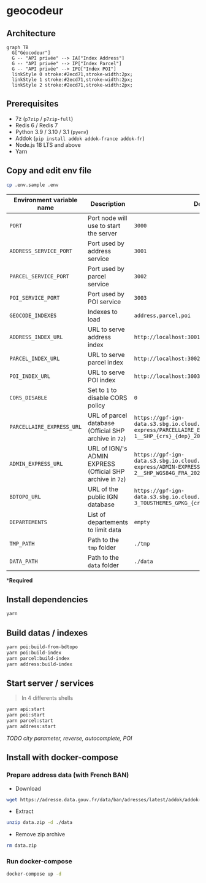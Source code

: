 # geocodeur

## Architecture

```mermaid
graph TB
  G["Géocodeur"]
  G -- "API privée" --> IA["Index Address"]
  G -- "API privée" --> IP["Index Parcel"]
  G -- "API privée" --> IPO["Index POI"]
  linkStyle 0 stroke:#2ecd71,stroke-width:2px;
  linkStyle 1 stroke:#2ecd71,stroke-width:2px;
  linkStyle 2 stroke:#2ecd71,stroke-width:2px;
```

## Prerequisites

- 7z (`p7zip` / `p7zip-full`)
- Redis 6 / Redis 7
- Python 3.9 / 3.10 / 3.1 (`pyenv`)
- Addok (`pip install addok addok-france addok-fr`)
- Node.js 18 LTS and above
- Yarn

## Copy and edit env file

```bash
cp .env.sample .env
```

| Environment variable name | Description | Default |
| --- | --- | --- |
| `PORT` | Port node will use to start the server | `3000` |
| `ADDRESS_SERVICE_PORT` | Port used by address service | `3001` |
| `PARCEL_SERVICE_PORT` | Port used by parcel service | `3002` |
| `POI_SERVICE_PORT` | Port used by POI service | `3003` |
| `GEOCODE_INDEXES` | Indexes to load | `address,parcel,poi` |
| `ADDRESS_INDEX_URL` | URL to serve address index | `http://localhost:3001` |
| `PARCEL_INDEX_URL` | URL to serve parcel index | `http://localhost:3002` |
| `POI_INDEX_URL` | URL to serve POI index | `http://localhost:3003` |
| `CORS_DISABLE` | Set to `1` to disable CORS policy | `0` |
| `PARCELLAIRE_EXPRESS_URL` | URL of parcel database (Official SHP archive in `7z`) | `https://gpf-ign-data.s3.sbg.io.cloud.ovh.net/parcellaire-express/PARCELLAIRE_EXPRESS_1-1__SHP_{crs}_{dep}_2023-01-01.7z`|
| `ADMIN_EXPRESS_URL` | URL of IGN/'s ADMIN EXPRESS (Official SHP archive in `7z`) | `https://gpf-ign-data.s3.sbg.io.cloud.ovh.net/admin-express/ADMIN-EXPRESS-COG_3-2__SHP_WGS84G_FRA_2023-05-03.7z` |
| `BDTOPO_URL` | URL of the public IGN database | `https://gpf-ign-data.s3.sbg.io.cloud.ovh.net/bdtopo/BDTOPO_3-3_TOUSTHEMES_GPKG_{crs}_{dep}_2023-03-15.7z`|
| `DEPARTEMENTS` | List of departements to limit data | `empty` |
| `TMP_PATH` | Path to the `tmp` folder | `./tmp` |
| `DATA_PATH` | Path to the `data` folder | `./data` |

***Required**

## Install dependencies

```bash
yarn
```

## Build datas / indexes

```bash
yarn poi:build-from-bdtopo
yarn poi:build-index
yarn parcel:build-index
yarn address:build-index
```

## Start server / services
> In 4 differents shells

```bash
yarn api:start
yarn poi:start
yarn parcel:start
yarn address:start
```

*TODO city parameter, reverse, autocomplete, POI*

## Install with docker-compose

### Prepare address data (with French BAN)

- Download

```bash
wget https://adresse.data.gouv.fr/data/ban/adresses/latest/addok/addok-france-bundle.zip -O data.zip
```

- Extract

```bash
unzip data.zip -d ./data
```

- Remove zip archive

```bash
rm data.zip
```

### Run docker-compose

```bash
docker-compose up -d
```
